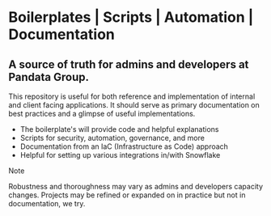 # Boilerplates | Scripts | Automation | Documentation

## A source of truth for admins and developers at Pandata Group. 

This repository is useful for both reference and implementation of internal and client facing applications. It should serve as primary documentation on best practices and a glimpse of useful implementations.

* The boilerplate's will provide code and helpful explanations
* Scripts for security, automation, governance, and more
* Documentation from an IaC (Infrastructure as Code) approach
* Helpful for setting up various integrations in/with Snowflake

> [!NOTE]  
> Robustness and thoroughness may vary as admins and developers capacity changes. Projects may be refined or expanded on in practice but not in documentation, we try.